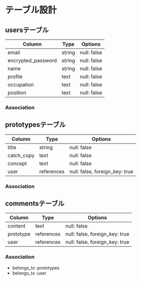 # テーブル設計

## usersテーブル
| Column              | Type       | Options                        |
| ------------------- | ---------- | ------------------------------ |
| email               | string     | null: false                    |
| encrypted_password  | string     | null: false                    |
| name                | string     | null: false                    |
| profile             | text       | null: false                    |
| occupation          | text       | null: false                    |
| position            | text       | null: false                    |

### Association



## prototypesテーブル
| Column              | Type       | Options                        |
| ------------------- | ---------- | ------------------------------ |
| title               | string     | null: false                    |
| catch_copy          | text       | null: false                    |
| concept             | text       | null: false                    |
| user                | references | null: false, foreign_key: true |

### Association




## commentsテーブル
| Column              | Type       | Options                        |
| ------------------- | ---------- | ------------------------------ |
| content             | text       | null: false                    |
| prototype           | references | null: false, foreign_key: true |
| user                | references | null: false, foreign_key: true |

### Association

- belongs_to :prototypes
- belongs_to :user

